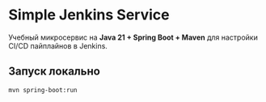# Simple Jenkins Service

Учебный микросервис на **Java 21 + Spring Boot + Maven** для настройки CI/CD пайплайнов в Jenkins.

## Запуск локально

```bash
mvn spring-boot:run
